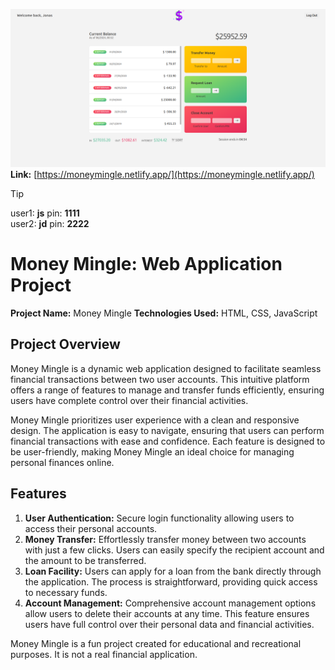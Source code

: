![Money Mingle webapp screenshot](assets/moneymingle.png)
**Link:** [https://moneymingle.netlify.app/](https://moneymingle.netlify.app/)
> [!TIP]
> user1: **js** pin: **1111**  
> user2: **jd** pin: **2222**
# Money Mingle: Web Application Project
**Project Name:** Money Mingle
**Technologies Used:** HTML, CSS, JavaScript
## Project Overview
Money Mingle is a dynamic web application designed to facilitate seamless financial transactions between two user accounts. This intuitive platform offers a range of features to manage and transfer funds efficiently, ensuring users have complete control over their financial activities.  
  
Money Mingle prioritizes user experience with a clean and responsive design. The application is easy to navigate, ensuring that users can perform financial transactions with ease and confidence. Each feature is designed to be user-friendly, making Money Mingle an ideal choice for managing personal finances online.  

## Features
1. **User Authentication:**
Secure login functionality allowing users to access their personal accounts.
2. **Money Transfer:**
Effortlessly transfer money between two accounts with just a few clicks. Users can easily specify the recipient account and the amount to be transferred.
3. **Loan Facility:**
Users can apply for a loan from the bank directly through the application. The process is straightforward, providing quick access to necessary funds.
4. **Account Management:** Comprehensive account management options allow users to delete their accounts at any time. This feature ensures users have full control over their personal data and financial activities.

Money Mingle is a fun project created for educational and recreational purposes. It is not a real financial application.
